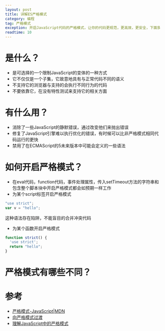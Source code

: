 ```yaml
---
layout: post
title: 详解ES严格模式
category: 编程
tag: 严格模式
exception: 开启JavaScript代码的严格模式，让你的代码更规范，更高效，更安全，下面我们一起总结一下ES的严格模式
readtime: 10
---
```


# 是什么？
* 是可选择的一个限制JavaScript的变体的一种方式
* 它不仅仅是一个子集，它故意地具有与正常代码不同的语义
* 不支持它的浏览器与支持的会执行不同行为的代码
* 不要依靠它，在没有特性测试来支持它的相关方面

# 有什么用？
* 消除了一些JavaScript的静默错误，通过改变他们来抛出错误
* 修复了JavaScript引擎难以执行优化的错误，有时候可以比非严格模式相同代码运行的更快
* 禁用了在ECMAScript的5未来版本中可能会定义的一些语法

# 如何开启严格模式？
* 在eval代码，function代码，事件处理属性，传入setTimeout方法的字符串和包含整个脚本块中开启严格模式都会如预期一样工作
* 为某个script标签开启严格模式
```javascript
"use strict"; 
var v = "hello";
```
这种语法存在陷阱，不能盲目的合并冲突代码
* 为某个函数开启严格模式
```javascript
function strict() {
  'use strict';
  return "hello";
}
```

# 严格模式有哪些不同？


# 参考
* [严格模式-JavaScript|MDN](https://developer.mozilla.org/zh-CN/docs/Web/JavaScript/Reference/Strict_mode)
* [向严格模式过渡](https://developer.mozilla.org/zh-CN/docs/Web/JavaScript/Reference/Strict_mode/Transitioning_to_strict_mode)
* [理解JavaScript中的严格模式](http://www.codesec.net/view/405985.html)